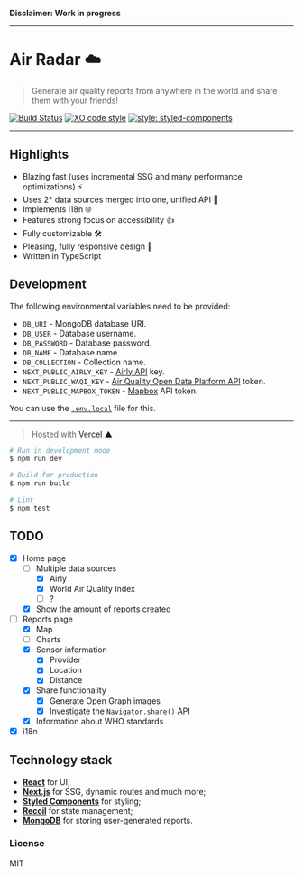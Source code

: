 **Disclaimer: Work in progress**

---

# Air Radar ☁️

> Generate air quality reports from anywhere in the world and share them with your friends!

[![Build Status](https://travis-ci.org/xxczaki/air-radar.svg?branch=master)](https://travis-ci.org/xxczaki/air-radar)
[![XO code style](https://img.shields.io/badge/code_style-XO-5ed9c7.svg)](https://github.com/xojs/xo)
[![style: styled-components](https://img.shields.io/badge/style-%F0%9F%92%85%20styled--components-orange.svg?colorB=daa357&colorA=db748e)](https://github.com/styled-components/styled-components)

---

## Highlights

- Blazing fast (uses incremental SSG and many performance optimizations) ⚡
- Uses 2* data sources merged into one, unified API 📑
- Implements i18n 🌐
- Features strong focus on accessibility 👍
- Fully customizable 🛠️
- Pleasing, fully responsive design 💅
- Written in TypeScript

## Development

The following environmental variables need to be provided:

* `DB_URI` - MongoDB database URI.
* `DB_USER` - Database username.
* `DB_PASSWORD` - Database password.
* `DB_NAME` - Database name.
* `DB_COLLECTION` - Collection name.
* `NEXT_PUBLIC_AIRLY_KEY` - [Airly API](https://developer.airly.eu/) key.
* `NEXT_PUBLIC_WAQI_KEY` - [Air Quality Open Data Platform API](https://aqicn.org/api/) token.
* `NEXT_PUBLIC_MAPBOX_TOKEN` - [Mapbox](https://www.mapbox.com/) API token.

You can use the [`.env.local`](https://nextjs.org/docs/basic-features/environment-variables#loading-environment-variables) file for this.

---

> Hosted with [Vercel ▲](https://vercel.com)

```bash
# Run in development mode
$ npm run dev

# Build for production
$ npm run build

# Lint
$ npm test
```

## TODO

- [x] Home page
	- [ ] Multiple data sources
		- [x] Airly
		- [x] World Air Quality Index
		- [ ] ?
	- [x] Show the amount of reports created
- [ ] Reports page
    - [x] Map
	- [ ] Charts
	- [x] Sensor information
		- [x] Provider
		- [x] Location
		- [x] Distance
	- [x] Share functionality
    	- [x] Generate Open Graph images
    	- [x] Investigate the `Navigator.share()` API
	- [x] Information about WHO standards
- [x] i18n

## Technology stack

- [**React**](https://reactjs.org/) for UI;
- [**Next.js**](https://nextjs.org/) for SSG, dynamic routes and much more;
- [**Styled Components**](https://styled-components.com/) for styling;
- [**Recoil**](https://recoiljs.org/) for state management;
- [**MongoDB**](https://www.mongodb.com/) for storing user-generated reports.

### License

MIT
